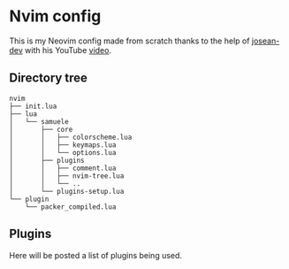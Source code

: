 # Nvim config

This is my Neovim config made from scratch thanks to the help of [josean-dev](https://github.com/josean-dev) with his YouTube [video](https://youtu.be/vdn_pKJUda8).

## Directory tree

```
nvim
├── init.lua
├── lua
│   └── samuele
│       ├── core
│       │   ├── colorscheme.lua
│       │   ├── keymaps.lua
│       │   └── options.lua
│       ├── plugins
│       │   ├── comment.lua
│       │   ├── nvim-tree.lua
│       │   └── ..
│       └── plugins-setup.lua
└── plugin
    └── packer_compiled.lua
```

## Plugins
Here will be posted a list of plugins being used.

